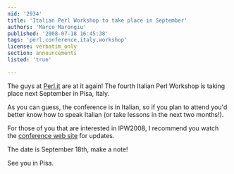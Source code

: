 ```yaml
---
nid: '2934'
title: 'Italian Perl Workshop to take place in September'
authors: 'Marco Marongiu'
published: '2008-07-18 16:45:38'
tags: 'perl,conference,italy,workshop'
license: verbatim_only
section: announcements
listed: 'true'

---
```

The guys at [Perl.it](http://www.perl.it) are at it again! The fourth Italian Perl Workshop is taking place next September in Pisa, Italy.

<!--break-->

As you can guess, the conference is in Italian, so if you plan to attend you'd better know how to speak Italian (or take lessons in the next two months!).

For those of you that are interested in IPW2008, I recommend you watch the [conference web site](http://conferences.yapceurope.org/ipw2008/index.html) for updates.

The date is September 18th, make a note!

See you in Pisa.